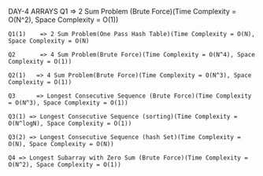 DAY-4 ARRAYS
    Q1       => 2 Sum Problem (Brute Force)(Time Complexity = O(N^2), Space Complexity = O(1))

    Q1(1)    => 2 Sum Problem(One Pass Hash Table)(Time Complexity = O(N), Space Complexity = O(N)

    Q2       => 4 Sum Problem(Brute Force)(Time Complexity = O(N^4), Space Complexity = O(1))

    Q2(1)   => 4 Sum Problem(Brute Force)(Time Complexity = O(N^3), Space Complexity = O(1))

    Q3      => Longest Consecutive Sequence (Brute Force)(Time Complexity = O(N^3), Space Complexity = O(1))

    Q3(1) => Longest Consecutive Sequence (sorting)(Time Complexity = O(N^logN), Space Complexity = O(1))

    Q3(2) => Longest Consecutive Sequence (hash Set)(Time Complexity = O(N), Space Complexity = O(N))

    Q4 => Longest Subarray with Zero Sum (Brute Force)(Time Complexity = O(N^2), Space Complexity = O(1))